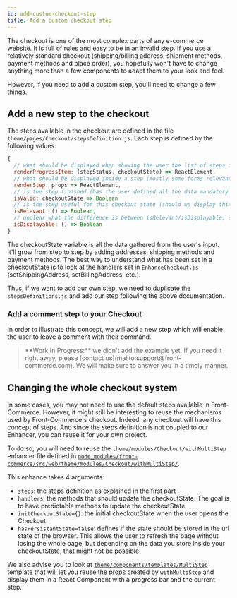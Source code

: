 ```yaml
---
id: add-custom-checkout-step
title: Add a custom checkout step
---
```


The checkout is one of the most complex parts of any e-commerce website. It is full of rules and easy to be in an invalid step. If you use a relatively standard checkout (shipping/billing address, shipment methods, payment methods and place order), you hopefully won't have to change anything more than a few components to adapt them to your look and feel.

However, if you need to add a custom step, you'll need to change a few things.

## Add a new step to the checkout

The steps available in the checkout are defined in the file `theme/pages/Checkout/stepsDefinition.js`. Each step is defined by the following values:

```jsx
{
  // what should be displayed when showing the user the list of steps in a checkout
  renderProgressItem: (stepStatus, checkoutState) => ReactElement,
  // what should be displayed inside a step (mostly some forms relevant to your step)
  renderStep: props => ReactElement,
  // is the step finished (has the user defined all the data mandatory in your step ?)
  isValid: checkoutState => Boolean
  // is the step useful for this checkout state (should we display this step ?)
  isRelevant: () => Boolean,
  // unclear what the difference is between isRelevant/isDisplayable, should be cleaned in future releases
  isDisplayable: () => Boolean
}
```

The checkoutState variable is all the data gathered from the user's input. It'll grow from step to step by adding addresses, shipping methods and payment methods. The best way to understand what has been set in a checkoutState is to look at the handlers set in `EnhanceCheckout.js` (setShippingAddress, setBillingAddress, etc.).

Thus, if we want to add our own step, we need to duplicate the `stepsDefinitions.js` and add our step following the above documentation.

### Add a comment step to your Checkout

In order to illustrate this concept, we will add a new step which will enable the user to leave a comment with their command.

<blockquote class="wip">
**Work In Progress:** we didn't add the example yet. If you need it right away, please <span class="intercom-launcher">[contact us](mailto:support@front-commerce.com)</span>. We will make sure to answer you in a timely manner.
</blockquote>

## Changing the whole checkout system

In some cases, you may not need to use the default steps available in Front-Commerce. However, it might still be interesting to reuse the mechanisms used by Front-Commerce's checkout. Indeed, any checkout will have this concept of steps. And since the steps definition is not coupled to our Enhancer, you can reuse it for your own project.

To do so, you will need to reuse the `theme/modules/Checkout/withMultiStep` enhancer file defined in [`node_modules/front-commerce/src/web/theme/modules/Checkout/withMultiStep/`](https://gitlab.com/front-commerce/front-commerce/tree/85f1a8ef55a351f0feb9309c666992bbbb153993/src/web/theme/modules/Checkout/withMultiStep).

This enhance takes 4 arguments:

- `steps`: the steps definition as explained in the first part
- `handlers`: the methods that should update the checkoutState. The goal is to have predictable methods to update the checkoutState
- `initCheckoutState={}`: the initial checkoutState when the user opens the Checkout
- `hasPersistantState=false`: defines if the state should be stored in the url state of the browser. This allows the user to refresh the page without losing the whole page, but depending on the data you store inside your checkoutState, that might not be possible

We also advise you to look at [`theme/components/templates/MultiStep`](https://gitlab.com/front-commerce/front-commerce/tree/85f1a8ef55a351f0feb9309c666992bbbb153993/src/web/theme/components/templates/MultiStep) template that will let you reuse the props created by `withMultiStep` and display them in a React Component with a progress bar and the current step.
